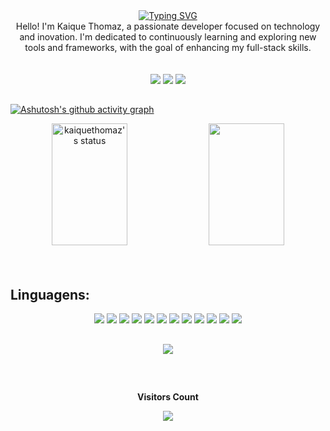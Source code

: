 <!--título-->

<div align="center">
<a href="https://git.io/typing-svg"><img src="https://readme-typing-svg.demolab.com?font=Roboto&weight=900&letterSpacing=1px&duration=3000&pause=1000&color=0040C5&center=true&width=435&lines=Sejam+bem+vindos+ao+meu+Github;Me+chamo+Kaique+Thomaz+🤝;E+eu+tenho+18+anos+." alt="Typing SVG" /></a>
</div>

<!--Apresentação-->

<div align="center">
Hello! I'm Kaique Thomaz, a passionate developer focused on technology and 
inovation. I'm dedicated to continuously learning and exploring new tools and frameworks, with the goal of enhancing my full-stack skills.
</div>

<br>
<br>

<!--Redes Sociais-->  

<div align="center"> 
<a href="https://www.instagram.com/_kaiquethomaz_/" target="_blank"><img src="https://img.shields.io/badge/-Instagram-%23E4405F?style=for-the-badge&logo=instagram&logoColor=white" target="_blank"></a>
<a href="https://www.linkedin.com/in/kaique-thomaz-891510310/" target="_blank"><img src="https://img.shields.io/badge/-LinkedIn-%230077B5?style=for-the-badge&logo=linkedin&logoColor=white" target="_blank"></a>
<a href = "kaiqueaguiar3@gmail.com"><img src="https://img.shields.io/badge/-Gmail-%23333?style=for-the-badge&logo=gmail&logoColor=white" target="_blank"></a>
</div>

<!--Gráfico de Atividade-->

##

[![Ashutosh's github activity graph](https://github-readme-activity-graph.vercel.app/graph?username=kaiquethomaz&bg_color=00000&color=0040c5&line=0040c5&point=0040c5&area=true&hide_border=true)](https://github.com/ashutosh00710/github-readme-activity-graph)


<div align="center"> 
<img width="49%" height="195px" src="https://github-readme-stats.vercel.app/api?username=kaiquethomaz&show_icons=true&count_private=true&hide_border=true&title_color=0040c5&icon_color=ffc000&text_color=ffc000&bg_color=0000" alt="kaiquethomaz's status" /> 
<img width="49%" height="195px" src="https://github-readme-stats.vercel.app/api/top-langs/?username=kaiquethomaz&layout=compact&hide_border=true&title_color=ffc000&text_color=ffc000&bg_color=0000" />
</div>

<br>
<br>

<!--Linguagens-->

## Linguagens:
<div align="center">
  <img src="https://img.shields.io/badge/C-0040C5?style=for-the-badge&logo=c&logoColor=white">
  <img src="https://img.shields.io/badge/C%2B%2B-0040C5?style=for-the-badge&logo=c%2B%2B&logoColor=white">
  <img src="https://img.shields.io/badge/C%23-0040C5?style=for-the-badge&logo=c-sharp&logoColor=white">
  <img src="https://img.shields.io/badge/Flutter-0040C5?style=for-the-badge&logo=flutter&logoColor=white">
  <img src="https://img.shields.io/badge/HTML-0040C5?style=for-the-badge&logo=html5&logoColor=white">
  <img src="https://img.shields.io/badge/Java-0040C5?style=for-the-badge&logo=java&logoColor=white">
  <img src="https://img.shields.io/badge/JavaScript-0040C5?style=for-the-badge&logo=javascript&logoColor=white">
  <img src="https://img.shields.io/badge/Kotlin-0040C5?&style=for-the-badge&logo=kotlin&logoColor=white">
  <img src="https://img.shields.io/badge/Python-0040C5?style=for-the-badge&logo=python&logoColor=white">
  <img src="https://img.shields.io/badge/Ruby-0040C5?style=for-the-badge&logo=ruby&logoColor=white">
  <img src="https://img.shields.io/badge/TypeScript-0040C5?style=for-the-badge&logo=typescript&logoColor=white">
  <img src="https://img.shields.io/badge/Visual_Studio-0040C5?style=for-the-badge&logo=visual%20studio&logoColor=white">
</div>

##

<!--Perfil de trófeus-->
<div align="center">
<img src="https://github-profile-trophy.vercel.app/?username=kaiquethomaz&theme=tokyonight&row=2&no-bg=true&column=3&margin-w=15&margin-h=15" />
</div>

##
 
<!--Contador de visão-->
<div align="center"> 
<br><p align="centre"><b>Visitors Count</b></p>  
<p align="center"><img align="center" src="https://profile-counter.glitch.me/kaiquethomaz/count.svg" /></p> 
<br></div>
